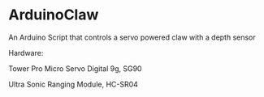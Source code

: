# ArduinoClaw
An Arduino Script that controls a servo powered claw with a depth sensor

Hardware:

Tower Pro Micro Servo Digital 9g, SG90

Ultra Sonic Ranging Module, HC-SR04

